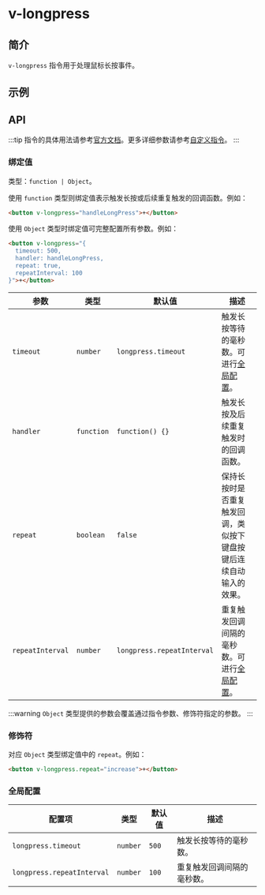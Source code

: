 # v-longpress

## 简介

`v-longpress` 指令用于处理鼠标长按事件。

## 示例

## API

:::tip
指令的具体用法请参考[官方文档](https://cn.vuejs.org/v2/guide/syntax.html#%E6%8C%87%E4%BB%A4)。更多详细参数请参考[自定义指令](https://cn.vuejs.org/v2/guide/custom-directive.html#%E9%92%A9%E5%AD%90%E5%87%BD%E6%95%B0%E5%8F%82%E6%95%B0)。
:::

### 绑定值

类型：`function | Object`。

使用 `function` 类型则绑定值表示触发长按或后续重复触发的回调函数。例如：

```html
<button v-longpress="handleLongPress">+</button>
```

使用 `Object` 类型时绑定值可完整配置所有参数。例如：

```html
<button v-longpress="{
  timeout: 500,
  handler: handleLongPress,
  repeat: true,
  repeatInterval: 100
}">+</button>
```

| 参数 | 类型 | 默认值 | 描述 |
| -- | -- | -- | -- |
| `timeout` | `number` | `longpress.timeout` | 触发长按等待的毫秒数。可进行[全局配置](#configs-longpress-timeout)。 |
| `handler` | `function` | `function() {}` | 触发长按及后续重复触发时的回调函数。 |
| `repeat` | `boolean` | `false` | 保持长按时是否重复触发回调，类似按下键盘按键后连续自动输入的效果。 |
| `repeatInterval` | `number` | `longpress.repeatInterval` | 重复触发回调间隔的毫秒数。可进行[全局配置](#configs-longpress-repeatInterval)。 |

:::warning
`Object` 类型提供的参数会覆盖通过指令参数、修饰符指定的参数。
:::

### 修饰符

对应 `Object` 类型绑定值中的 `repeat`。例如：

```html
<button v-longpress.repeat="increase">+</button>
```

### 全局配置

| 配置项 | 类型 | 默认值 | 描述 |
| -- | -- | -- | -- |
| `longpress.timeout` | `number` | `500` | 触发长按等待的毫秒数。 |
| `longpress.repeatInterval` | `number` | `100` | 重复触发回调间隔的毫秒数。 |
